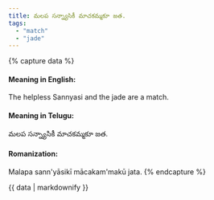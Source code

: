 ```yaml
---
title: మలప సన్న్యాసికీ మాచకమ్మకూ జత.
tags:
  - "match"
  - "jade"
---
```


{% capture data %}
#### Meaning in English:
The helpless Sannyasi and the jade are a match.

#### Meaning in Telugu:
మలప సన్న్యాసికీ మాచకమ్మకూ జత.

#### Romanization:
Malapa sann'yāsikī mācakam'makū jata.
{% endcapture %}

{{ data | markdownify }}

